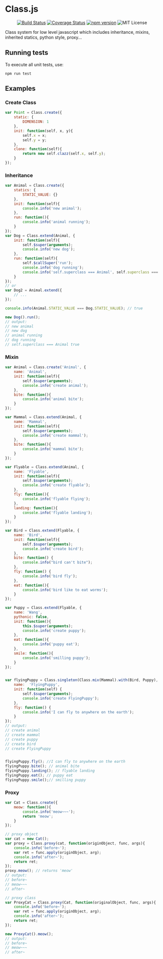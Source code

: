 # Class.js

<!--
[![js-standard-style](https://img.shields.io/badge/code%20style-standard-brightgreen.svg?style=flat-square)](https://github.com/y1j2x34/Class.js)
-->
<!-- https://shields.io/ -->

<div align="center">

[![Build Status](https://travis-ci.org/y1j2x34/Class.js.svg?branch=master)](https://travis-ci.org/y1j2x34/Class.js) 
[![Coverage Status](https://coveralls.io/repos/github/y1j2x34/Class.js/badge.svg?branch=master)](https://coveralls.io/github/y1j2x34/Class.js?branch=master)
[![npm version](https://img.shields.io/npm/v/%40y1j2x34%2Fclass.js.svg)](https://www.npmjs.com/package/@y1j2x34/class.js)
![MIT License](https://img.shields.io/npm/l/express.svg)

</div>

Class system for low level javascript which includes inheritance, mixins, inherited statics, python style, proxy...


## Running tests

To execute all unit tests, use:

```shell
npm run test
```

## Examples

### Create Class

```js
var Point = Class.create({
    static: {
        DIMENSION: 1
    },
    init: function(self, x, y){
        self.x = x;
        self.y = y;
    },
    clone: function(self){
        return new self.clazz(self.x, self.y);
    }
});
```

### Inheritance

```js
var Animal = Class.create({
    statics: {
        STATIC_VALUE: {}
    },
    init: function(self){
        console.info('new animal');
    },
    run: function(){
        console.info('animal running');
    }
});
var Dog = Class.extend(Animal, {
    init: function(self){
        self.$super(arguments);
        console.info('new dog');
    },
    run: function(self){
        self.$callSuper('run');
        console.info('dog running');
        console.info('self.superclass === Animal', self.superclass === Animal);
    }
});
// or 
var Dog2 = Animal.extend({
    // ...
});

console.info(Animal.STATIC_VALUE === Dog.STATIC_VALUE); // true

new Dog().run();
// output:
// new animal
// new dog
// animal running
// dog running
// self.superclass === Animal true
```


### Mixin

```js
var Animal = Class.create('Animal', {
    name: 'Animal',
    init: function(self){
        self.$super(arguments);
        console.info('create animal');
    },
    bite: function(){
        console.info('animal bite');
    }
});

var Mammal = Class.extend(Animal, {
    name: 'Mammal',
    init: function(self){
        self.$super(arguments);
        console.info('create mammal');
    },
    bite: function(){
        console.info('mammal bite');
    }
});

var Flyable = Class.extend(Animal, {
    name: 'Flyable',
    init: function(self){
        self.$super(arguments);
        console.info('create flyable');
    },
    fly: function(){
        console.info('flyable flying');
    },
    landing: function(){
        console.info('flyable landing');
    }
});

var Bird = Class.extend(Flyable, {
    name: 'Bird',
    init: function(self){
        self.$super(arguments);
        console.info('create bird');
    },
    bite: function() {
        console.info("bird can't bite");
    },
    fly: function() {
        console.info('bird fly');
    },
    eat: function(){
        console.info('bird like to eat worms');
    }
});

var Puppy = Class.extend(Flyable, {
    name: 'Wang',
    pythonic: false,
    init: function(){
        this.$super(arguments);
        console.info('create puppy');
    },
    eat: function(){
        console.info('puppy eat');
    },
    smile: function(){
        console.info('smilling puppy');
    }
});


var flyingPuppy = Class.singleton(Class.mix(Mammal).with(Bird, Puppy), {
    name:  'FlyingPuppy',
    init: function(self) {
        self.$super(arguments);
        console.info('create FlyingPuppy');
    },
    fly: function() {
        console.info('I can fly to anywhere on the earth');
    }
});
// output:
// create animal
// create mammal
// create puppy
// create bird
// create FlyingPuppy


flyingPuppy.fly(); //I can fly to anywhere on the earth
flyingPuppy.bite(); // animal bite
flyingPuppy.landing(); // flyable landing
flyingPuppy.eat(); // puppy eat
flyingPuppy.smile();// smilling puppy


```

### Proxy


```js
var Cat = Class.create({
    meow: function(){
        console.info('meow~~~');
        return 'meow';
    }
});

// proxy object
var cat = new Cat();
var proxy = Class.proxy(cat, function(originObject, func, args){
    console.info('before~');
    var ret = func.apply(originObject, arg);
    console.info('after~');
    return ret;
});
proxy.meow(); // returns 'meow'
// output:
// before~
// meow~~~
// after~

// proxy class
var ProxyCat = Class.proxy(Cat, function(originalObject, func, args){
    console.info('before~');
    var ret = func.apply(originObject, arg);
    console.info('after~');
    return ret;
});

new ProxyCat().meow();
// output:
// before~
// meow~~~
// after~


```